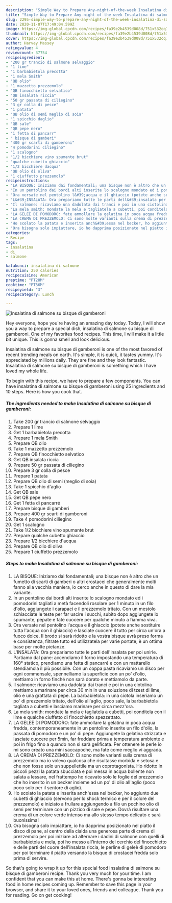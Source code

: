 ```yaml
---
description: "Simple Way to Prepare Any-night-of-the-week Insalatina di salmone su bisque di gamberoni"
title: "Simple Way to Prepare Any-night-of-the-week Insalatina di salmone su bisque di gamberoni"
slug: 2295-simple-way-to-prepare-any-night-of-the-week-insalatina-di-salmone-su-bisque-di-gamberoni
date: 2020-11-07T17:49:04.599Z
image: https://img-global.cpcdn.com/recipes/fa39e2b4539d008d/751x532cq70/insalatina-di-salmone-su-bisque-di-gamberoni-recipe-main-photo.jpg
thumbnail: https://img-global.cpcdn.com/recipes/fa39e2b4539d008d/751x532cq70/insalatina-di-salmone-su-bisque-di-gamberoni-recipe-main-photo.jpg
cover: https://img-global.cpcdn.com/recipes/fa39e2b4539d008d/751x532cq70/insalatina-di-salmone-su-bisque-di-gamberoni-recipe-main-photo.jpg
author: Harvey Massey
ratingvalue: 4
reviewcount: 37754
recipeingredient:
- "200 gr trancio di salmone selvaggio"
- "1 lime"
- "1 barbabietola precotta"
- "1 mela Smith"
- "QB olio"
- "1 mazzetto prezzemolo"
- "QB finocchietto selvatico"
- "QB insalata riccia"
- "50 gr passata di ciliegino"
- "3 gr colla di pesce"
- "1 patata"
- "QB olio di semi meglio di soia"
- "1 spicchio daglio"
- "QB sale"
- "QB pepe nero"
- "1 fetta di pancarr"
- " bisque di gamberi"
- "400 gr scarti di gamberoni"
- "4 pomodorini ciliegino"
- "1 scalogno"
- "1/2 bicchiere vino spumante brut"
- "qualche cubetto ghiaccio"
- "1/2 bicchiere dacqua"
- "QB olio di oliva"
- "1 ciuffetto prezzemolo"
recipeinstructions:
- "LA BISQUE: Iniziamo dai fondamentali; una bisque non è altro che un fumetto di scarti di gamberi o altri crostacei che generalmente molti fanno alla vecchia maniera, io cerco anche in questo di dare la mia variante."
- "In un pentolino dai bordi alti inserite lo scalogno mondato ed i pomodorini tagliati a metà facendoli rosolare per 1 minuto in un filo d&#39;olio, aggiungete i carapaci e il prezzemolo tritato. Con un mestolo schiacciate le teste per far uscire i succhi, subito dopo aggiungete lo spumante, pepate e fate cuocere per qualche minuto a fiamma viva."
- "Ora versate nel pentolino l&#39;acqua e il ghiaccio (potete anche sostituire tutta l&#39;acqua con il ghiaccio) e lasciate cuocere il tutto per circa un&#39;ora a fuoco dolce. Il brodo si sarà ridotto e la vostra bisque avrà preso forma e consistenza, filtrate tutto ed utilizzatela per varie portate, è un ottima base per molte pietanze."
- "L&#39;INSALATA: Ora prepariamo tutte le parti dell&#39;insalata per poi unirle. Partiamo dal pane: accendiamo il forno impostando una temperatura di 160° statico, prendiamo una fetta di pancarré e con un mattarello stendiamola il più possibile. Con un coppa pasta ricaviamo un disco per ogni commensale, spennelliamo la superficie con un po&#39; d&#39;olio, mettiamo in forno finché non sarà dorato e mettiamolo da parte."
- "Il salmone: ricaviamo una dadolata dai tranci e poi in una ciotolina mettiamo a marinare per circa 30 min in una soluzione di tzest di lime, olio e una grattata di pepe. La barbabietola: in una ciotola inseriamo un po&#39; di prezzemolo tritato, dell&#39;olio all&#39;aglio, poco sale, la barbabietola tagliata a cubetti e lasciamo marinare per circa mezz&#39;ora."
- "La mela smith: mondate la mela e tagliatela a cubetti, poi conditela con il lime e qualche ciuffetto di finocchietto spezzettato."
- "LA GELEÈ DI POMODORO: fate ammollare la gelatina in poca acqua fredda, contemporaneamente in un pentolino inserite un filo d&#39;olio, la passata di pomodoro e un po&#39; di pepe. Aggiungete la gelatina strizzata e lasciate cuocere per 5min, far freddare prima a temperatura ambiente e poi in frigo fino a quando non si sarà gelificata. Per ottenere le perle io mi sono creato una mini saccapoche, ma fate come meglio vi aggrada."
- "LA CREMA DI PREZZEMOLO: Ci sono molte varianti sulla crema di prezzemolo ma io volevo qualcosa che risultasse morbida e setosa e che non fosse solo un suppellettile ma un coprotagonista. Ho ridotto in piccoli pezzi la patata sbucciata e poi messa in acqua bollente non salata a lessare, nel frattempo ho ricavato solo le foglie del prezzemolo che ho inserito in un becker insieme ad un po&#39; di olio all&#39;aglio (poco poco solo per il sentore di aglio)."
- "Ho scolato la patata e inserita anch&#39;essa nel becker, ho aggiunto due cubetti di ghiaccio (servono per lo shock termico e per il colore del prezzemolo) e iniziato a frullare aggiungendo a filo un pochino olio di semi per terminare con un pizzico di sale e pepe. Dovrà risultare una crema di un colore verde intenso ma allo stesso tempo delicato e sarà buonissima!"
- "Ora bisogna solo impiattare, io ho dapprima posizionato nel piatto il disco di pane, al centro della cialda una generosa parte di crema di prezzemolo per poi iniziare ad alternare i dadini di salmone con quelli di barbabietola e mela, poi ho messo all&#39;interno del cerchio del finocchietto e delle parti del cuore dell&#39;insalata riccia, le perline di geleè di pomodoro per poi terminare il piatto versando la bisque di crostacei fredda solo prima di servire."
categories:
- Recipe
tags:
- insalatina
- di
- salmone

katakunci: insalatina di salmone 
nutrition: 250 calories
recipecuisine: American
preptime: "PT28M"
cooktime: "PT36M"
recipeyield: "3"
recipecategory: Lunch

---
```



![Insalatina di salmone su bisque di gamberoni](https://img-global.cpcdn.com/recipes/fa39e2b4539d008d/751x532cq70/insalatina-di-salmone-su-bisque-di-gamberoni-recipe-main-photo.jpg)

Hey everyone, hope you're having an amazing day today. Today, I will show you a way to prepare a special dish, insalatina di salmone su bisque di gamberoni. One of my favorites food recipes. This time, I will make it a little bit unique. This is gonna smell and look delicious.



Insalatina di salmone su bisque di gamberoni is one of the most favored of recent trending meals on earth. It's simple, it is quick, it tastes yummy. It's appreciated by millions daily. They are fine and they look fantastic. Insalatina di salmone su bisque di gamberoni is something which I have loved my whole life.


To begin with this recipe, we have to prepare a few components. You can have insalatina di salmone su bisque di gamberoni using 25 ingredients and 10 steps. Here is how you cook that.

<!--inarticleads1-->

##### The ingredients needed to make Insalatina di salmone su bisque di gamberoni:

1. Take 200 gr trancio di salmone selvaggio
1. Prepare 1 lime
1. Get 1 barbabietola precotta
1. Prepare 1 mela Smith
1. Prepare QB olio
1. Take 1 mazzetto prezzemolo
1. Prepare QB finocchietto selvatico
1. Get QB insalata riccia
1. Prepare 50 gr passata di ciliegino
1. Prepare 3 gr colla di pesce
1. Prepare 1 patata
1. Prepare QB olio di semi (meglio di soia)
1. Take 1 spicchio d&#39;aglio
1. Get QB sale
1. Get QB pepe nero
1. Get 1 fetta di pancarré
1. Prepare  bisque di gamberi
1. Prepare 400 gr scarti di gamberoni
1. Take 4 pomodorini ciliegino
1. Get 1 scalogno
1. Take 1/2 bicchiere vino spumante brut
1. Prepare qualche cubetto ghiaccio
1. Prepare 1/2 bicchiere d&#39;acqua
1. Prepare QB olio di oliva
1. Prepare 1 ciuffetto prezzemolo




<!--inarticleads2-->

##### Steps to make Insalatina di salmone su bisque di gamberoni:

1. LA BISQUE: Iniziamo dai fondamentali; una bisque non è altro che un fumetto di scarti di gamberi o altri crostacei che generalmente molti fanno alla vecchia maniera, io cerco anche in questo di dare la mia variante.
1. In un pentolino dai bordi alti inserite lo scalogno mondato ed i pomodorini tagliati a metà facendoli rosolare per 1 minuto in un filo d&#39;olio, aggiungete i carapaci e il prezzemolo tritato. Con un mestolo schiacciate le teste per far uscire i succhi, subito dopo aggiungete lo spumante, pepate e fate cuocere per qualche minuto a fiamma viva.
1. Ora versate nel pentolino l&#39;acqua e il ghiaccio (potete anche sostituire tutta l&#39;acqua con il ghiaccio) e lasciate cuocere il tutto per circa un&#39;ora a fuoco dolce. Il brodo si sarà ridotto e la vostra bisque avrà preso forma e consistenza, filtrate tutto ed utilizzatela per varie portate, è un ottima base per molte pietanze.
1. L&#39;INSALATA: Ora prepariamo tutte le parti dell&#39;insalata per poi unirle. Partiamo dal pane: accendiamo il forno impostando una temperatura di 160° statico, prendiamo una fetta di pancarré e con un mattarello stendiamola il più possibile. Con un coppa pasta ricaviamo un disco per ogni commensale, spennelliamo la superficie con un po&#39; d&#39;olio, mettiamo in forno finché non sarà dorato e mettiamolo da parte.
1. Il salmone: ricaviamo una dadolata dai tranci e poi in una ciotolina mettiamo a marinare per circa 30 min in una soluzione di tzest di lime, olio e una grattata di pepe. La barbabietola: in una ciotola inseriamo un po&#39; di prezzemolo tritato, dell&#39;olio all&#39;aglio, poco sale, la barbabietola tagliata a cubetti e lasciamo marinare per circa mezz&#39;ora.
1. La mela smith: mondate la mela e tagliatela a cubetti, poi conditela con il lime e qualche ciuffetto di finocchietto spezzettato.
1. LA GELEÈ DI POMODORO: fate ammollare la gelatina in poca acqua fredda, contemporaneamente in un pentolino inserite un filo d&#39;olio, la passata di pomodoro e un po&#39; di pepe. Aggiungete la gelatina strizzata e lasciate cuocere per 5min, far freddare prima a temperatura ambiente e poi in frigo fino a quando non si sarà gelificata. Per ottenere le perle io mi sono creato una mini saccapoche, ma fate come meglio vi aggrada.
1. LA CREMA DI PREZZEMOLO: Ci sono molte varianti sulla crema di prezzemolo ma io volevo qualcosa che risultasse morbida e setosa e che non fosse solo un suppellettile ma un coprotagonista. Ho ridotto in piccoli pezzi la patata sbucciata e poi messa in acqua bollente non salata a lessare, nel frattempo ho ricavato solo le foglie del prezzemolo che ho inserito in un becker insieme ad un po&#39; di olio all&#39;aglio (poco poco solo per il sentore di aglio).
1. Ho scolato la patata e inserita anch&#39;essa nel becker, ho aggiunto due cubetti di ghiaccio (servono per lo shock termico e per il colore del prezzemolo) e iniziato a frullare aggiungendo a filo un pochino olio di semi per terminare con un pizzico di sale e pepe. Dovrà risultare una crema di un colore verde intenso ma allo stesso tempo delicato e sarà buonissima!
1. Ora bisogna solo impiattare, io ho dapprima posizionato nel piatto il disco di pane, al centro della cialda una generosa parte di crema di prezzemolo per poi iniziare ad alternare i dadini di salmone con quelli di barbabietola e mela, poi ho messo all&#39;interno del cerchio del finocchietto e delle parti del cuore dell&#39;insalata riccia, le perline di geleè di pomodoro per poi terminare il piatto versando la bisque di crostacei fredda solo prima di servire.




So that's going to wrap it up for this special food insalatina di salmone su bisque di gamberoni recipe. Thank you very much for your time. I am confident that you can make this at home. There's gonna be interesting food in home recipes coming up. Remember to save this page in your browser, and share it to your loved ones, friends and colleague. Thank you for reading. Go on get cooking!
